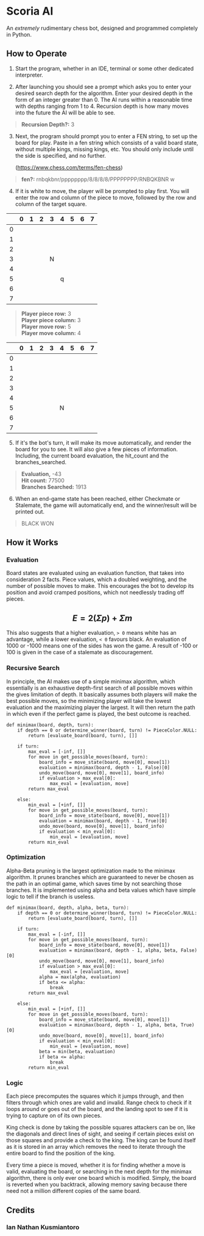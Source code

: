 # Scoria AI

An *extremely* rudimentary chess bot, designed and programmed completely in Python.

## How to Operate

1. Start the program, whether in an IDE, terminal or some other dedicated interpreter.


2. After launching you should see a prompt which asks you to enter your desired search depth for the algorithm. Enter your desired depth in the form of an integer greater than 0. The AI runs within a reasonable time with depths ranging from 1 to 4. Recursion depth is how many moves into the future the AI will be able to see.

> **Recursion Depth?:**
> 3

3. Next, the program should prompt you to enter a FEN string, to set up the board for play. Paste in a fen string which consists of a valid board state, without multiple kings, missing kings, etc. You should only include until the side is specified, and no further.

    (https://www.chess.com/terms/fen-chess)

> **fen?:**
> rnbqkbnr/pppppppp/8/8/8/8/PPPPPPPP/RNBQKBNR w

4. If it is white to move, the player will be prompted to play first. You will enter the row and column of the piece to move, followed by the row and column of the target square.

|   | 0 | 1 | 2 | 3 | 4 | 5 | 6 | 7 |
|---|---|---|---|---|---|---|---|---|
| 0 |   |   |   |   |   |   |   |   |
| 1 |   |   |   |   |   |   |   |   |
| 2 |   |   |   |   |   |   |   |   |
| 3 |   |   |   | N |   |   |   |   |
| 4 |   |   |   |   |   |   |   |   |
| 5 |   |   |   |   | q |   |   |   |
| 6 |   |   |   |   |   |   |   |   |
| 7 |   |   |   |   |   |   |   |   |

> **Player piece row:** 3\
> **Player piece column:** 3\
> **Player move row:** 5\
> **Player move column:** 4

|   | 0 | 1 | 2 | 3 | 4 | 5 | 6 | 7 |
|---|---|---|---|---|---|---|---|---|
| 0 |   |   |   |   |   |   |   |   |
| 1 |   |   |   |   |   |   |   |   |
| 2 |   |   |   |   |   |   |   |   |
| 3 |   |   |   |   |   |   |   |   |
| 4 |   |   |   |   |   |   |   |   |
| 5 |   |   |   |   | N |   |   |   |
| 6 |   |   |   |   |   |   |   |   |
| 7 |   |   |   |   |   |   |   |   |

5. If it's the bot's turn, it will make its move automatically, and render the board for you to see. It will also give a few pieces of information. Including, the current board evaluation, the hit_count and the branches_searched.

> **Evaluation,** -43\
> **Hit count:**  77500\
> **Branches Searched:**  1913

6. When an end-game state has been reached, either Checkmate or Stalemate, the game will automatically end, and the winner/result will be printed out.

> BLACK WON

## How it Works

### Evaluation

Board states are evaluated using an evaluation function, that takes into consideration 2 facts. Piece values, which a doubled weighting, and the number of possible moves to make. This encourages the bot to develop its position and avoid cramped positions, which not needlessly trading off pieces.

## $$ E = 2(\Sigma p) + \Sigma m $$

This also suggests that a higher evaluation, `> 0` means white has an advantage, while a lower evaluation, `< 0` favours black. An evaluation of 1000 or -1000 means one of the sides has won the game. A result of -100 or 100 is given in the case of a stalemate as discouragement.

### Recursive Search

In principle, the AI makes use of a simple minimax algorithm, which essentially is an exhaustive depth-first search of all possible moves within the gives limitation of depth. It basically assumes both players will make the best possible moves, so the minimizing player will take the lowest evaluation and the maximizing player the largest. It will then return the path in which even if the perfect game is played, the best outcome is reached.

~~~
def minimax(board, depth, turn):
    if depth == 0 or determine_winner(board, turn) != PieceColor.NULL:
        return [evaluate_board(board, turn), []]

    if turn:
        max_eval = [-inf, []]
        for move in get_possible_moves(board, turn):
            board_info = move_state(board, move[0], move[1])
            evaluation = minimax(board, depth - 1, False)[0]
            undo_move(board, move[0], move[1], board_info)
            if evaluation > max_eval[0]:
                max_eval = [evaluation, move]
        return max_eval

    else:
        min_eval = [+inf, []]
        for move in get_possible_moves(board, turn):
            board_info = move_state(board, move[0], move[1])
            evaluation = minimax(board, depth - 1, True)[0]
            undo_move(board, move[0], move[1], board_info)
            if evaluation < min_eval[0]:
                min_eval = [evaluation, move]
        return min_eval
~~~

### Optimization

Alpha-Beta pruning is the largest optimization made to the minimax algorithm. It prunes branches which are guaranteed to never be chosen as the path in an optimal game, which saves time by not searching those branches. It is implemented using alpha and beta values which have simple logic to tell if the branch is useless.

~~~
def minimax(board, depth, alpha, beta, turn):
    if depth == 0 or determine_winner(board, turn) != PieceColor.NULL:
        return [evaluate_board(board, turn), []]

    if turn:
        max_eval = [-inf, []]
        for move in get_possible_moves(board, turn):
            board_info = move_state(board, move[0], move[1])
            evaluation = minimax(board, depth - 1, alpha, beta, False)[0]
            undo_move(board, move[0], move[1], board_info)
            if evaluation > max_eval[0]:
                max_eval = [evaluation, move]
            alpha = max(alpha, evaluation)
            if beta <= alpha:
                break
        return max_eval

    else:
        min_eval = [+inf, []]
        for move in get_possible_moves(board, turn):
            board_info = move_state(board, move[0], move[1])
            evaluation = minimax(board, depth - 1, alpha, beta, True)[0]
            undo_move(board, move[0], move[1], board_info)
            if evaluation < min_eval[0]:
                min_eval = [evaluation, move]
            beta = min(beta, evaluation)
            if beta <= alpha:
                break
        return min_eval
~~~

### Logic

Each piece precomputes the squares which it jumps through, and then filters through which ones are valid and invalid. Range check to check if it loops around or goes out of the board, and the landing spot to see if it is trying to capture on of its own pieces.

King check is done by taking the possible squares attackers can be on, like the diagonals and direct lines of sight, and seeing if certain pieces exist on those squares and provide a check to the king. The king can be found itself as it is stored in an array which removes the need to iterate through the entire board to find the position of the king.

Every time a piece is moved, whether it is for finding whether a move is valid, evaluating the board, or searching in the next depth for the minimax algorithm, there is only ever one board which is modified. Simply, the board is reverted when you backtrack, allowing memory saving because there need not a million different copies of the same board.

## Credits
### Ian Nathan Kusmiantoro